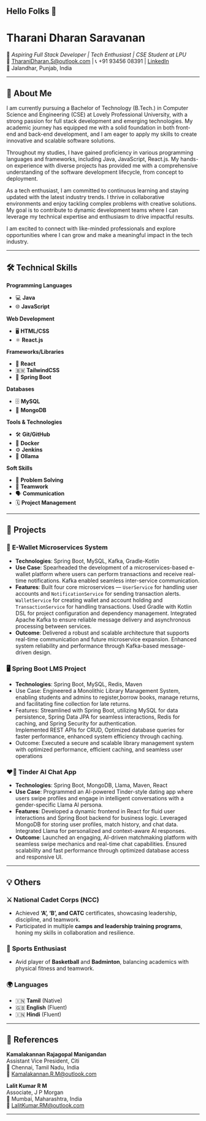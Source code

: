## Hello Folks 👋

# **Tharani Dharan Saravanan**  
🌟 *Aspiring Full Stack Developer | Tech Enthusiast | CSE Student at LPU*  
📧 TharaniDharan.S@outlook.com | 📞 +91 93456 08391 | [LinkedIn](https://www.linkedin.com/in/tharanidharan-s)  
📍 Jalandhar, Punjab, India  

---

## 🎯 **About Me**  
I am currently pursuing a Bachelor of Technology (B.Tech.) in Computer Science and Engineering (CSE) at Lovely Professional University, with a strong passion for full stack development and emerging technologies. My academic journey has equipped me with a solid foundation in both front-end and back-end development, and I am eager to apply my skills to create innovative and scalable software solutions.

Throughout my studies, I have gained proficiency in various programming languages and frameworks, including Java, JavaScript, React.js. My hands-on experience with diverse projects has provided me with a comprehensive understanding of the software development lifecycle, from concept to deployment.

As a tech enthusiast, I am committed to continuous learning and staying updated with the latest industry trends. I thrive in collaborative environments and enjoy tackling complex problems with creative solutions. My goal is to contribute to dynamic development teams where I can leverage my technical expertise and enthusiasm to drive impactful results.

I am excited to connect with like-minded professionals and explore opportunities where I can grow and make a meaningful impact in the tech industry. 

---

## 🛠 **Technical Skills**  

**Programming Languages**  
- 💻 **Java**  
- 🌐 **JavaScript**  

**Web Development**  
- 🖥 **HTML/CSS**  
- ⚛ **React.js**

**Frameworks/Libraries**
- 🔮 **React**
- 🇧🇼 **TailwindCSS**
- 🥬 **Spring Boot**

**Databases**  
- 🗄 **MySQL**  
- 🍃 **MongoDB**  

**Tools & Technologies**  
- 🛠 **Git/GitHub**  
- 🐳 **Docker**  
- ⚙ **Jenkins**
- 🦙 **Ollama** 

**Soft Skills**  
- 🧩 **Problem Solving**  
- 🤝 **Teamwork**  
- 🗣 **Communication**  
- 🗓 **Project Management**  

---

## 🚀 **Projects**  

### 💸 **E-Wallet Microservices System** 
  
- **Technologies**: Spring Boot, MySQL, Kafka, Gradle-Kotlin 
- **Use Case**: Spearheaded the development of a microservices-based e-wallet platform where users can perform transactions and receive real-time notifications. Kafka enabled seamless inter-service communication. 
- **Features**: Built four core microservices — `UserService` for handling user accounts and `NotificationService` for sending transaction alerts. `WalletService` for creating wallet and account holding and `TransactionService` for handling transactions. 
Used Gradle with Kotlin DSL for project configuration and dependency management. 
Integrated Apache Kafka to ensure reliable message delivery and asynchronous processing between services. 
- **Outcome**: Delivered a robust and scalable architecture that supports real-time communication and future microservice expansion. Enhanced system reliability and performance through Kafka-based message-driven design. 

### 🖥 **Spring Boot LMS Project**  

- **Technologies**: Spring Boot, MySQL, Redis, Maven 
- Use Case: Engineered a Monolithic Library Management System, enabling students and admins to register,borrow books, manage returns, and facilitating fine collection for late returns.
- Features: Streamlined with Spring Boot, utilizing MySQL for data persistence, Spring Data JPA for seamless interactions, Redis for caching, and Spring Security for authentication.     
  Implemented REST APIs for CRUD, Optimized database queries for faster performance, enhanced system efficiency through caching.
- Outcome: Executed a secure and scalable library management system with optimized performance, efficient caching, and seamless user operations

 ### ❤️‍🔥 **Tinder AI Chat App** 
- **Technologies**: Spring Boot, MongoDB, Llama, Maven, React
- **Use Case**: Programmed an AI-powered Tinder-style dating app where users swipe profiles and engage in intelligent conversations with a gender-specific Llama AI persona.
- **Features**: Developed a dynamic frontend in React for fluid user interactions and Spring Boot backend for business logic. Leveraged MongoDB for storing user profiles, match history, and chat data. Integrated Llama for personalized and context-aware AI responses.
- **Outcome**: Launched an engaging, AI-driven matchmaking platform with seamless swipe mechanics and real-time chat capabilities. Ensured scalability and fast performance through optimized database access and responsive UI.
   

---

## 💡 **Others**  

### ⚔ **National Cadet Corps (NCC)**  
- Achieved **‘A’, ‘B’, and CATC** certificates, showcasing leadership, discipline, and teamwork.  
- Participated in multiple **camps and leadership training programs**, honing my skills in collaboration and resilience.  

### 🏀 **Sports Enthusiast**  
- Avid player of **Basketball** and **Badminton**, balancing academics with physical fitness and teamwork.  

### 🌍 **Languages**  
- 🇮🇳 **Tamil** (Native)  
- 🇬🇧 **English** (Fluent)  
- 🇮🇳 **Hindi** (Fluent)  

---

## 🏅 **References**  

**Kamalakannan Rajagopal Manigandan**  
Assistant Vice President, Citi  
📍 Chennai, Tamil Nadu, India  
📧 Kamalakannan.R.M@outlook.com  

**Lalit Kumar R M**  
Associate, J P Morgan  
📍 Mumbai, Maharashtra, India  
📧 LalitKumar.RM@outlook.com  

---
